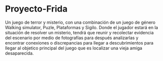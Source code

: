 # Proyecto-Frida
Un juego de terror y misterio, con una combinación de un juego de género Walking simulator, Puzle, Plataformas y Sigilo. Donde el jugador estará en la situación de resolver un misterio, tendrá que reunir y recolectar evidencia del escenario por medio de fotografías para después analizarlas y encontrar conexiones o discrepancias para llegar a descubrimientos para llegar al objetico principal del juego que es localizar una vieja amiga desaparecida. 
